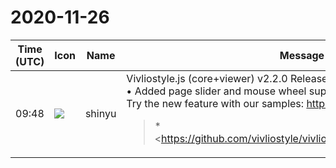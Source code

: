 # 2020-11-26

|Time (UTC)|Icon|Name|Message|
|---|---|---|---|
|09:48|![](https://avatars.slack-edge.com/2018-04-27/354445776386_e258f5ed5ba887b08668_72.jpg)|shinyu|Vivliostyle.js (core+viewer) v2.2.0 Released!<br>• Added page slider and mouse wheel support for page navigation.<br>Try the new feature with our samples: <https://vivliostyle.org/samples/><br><blockquote>*<https://github.com/vivliostyle/vivliostyle.js/compare/v2.1.4...v2.2.0|2.2.0> (2020-11-26)*<br>*Features*<br><br>• *viewer:* Add page slider in Vivliostyle Viewer UI (<https://github.com/vivliostyle/vivliostyle.js/commit/3e80c678b2c5374361ddf81fe16b14c057800146|3e80c67>), closes <https://github.com/vivliostyle/vivliostyle.js/issues/670|#670><br>• *viewer:* Mouse wheel support for page navigation (<https://github.com/vivliostyle/vivliostyle.js/commit/94113f6377dd9a503a4ae17437da50434590aa66|94113f6>)</blockquote><br><blockquote>Vivliostyle — open source, web browser based CSS typesetting engine project</blockquote>|
